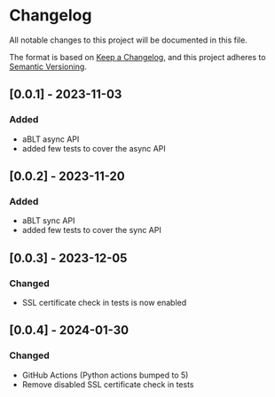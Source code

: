 # Changelog

All notable changes to this project will be documented in this file.

The format is based on [Keep a Changelog](https://keepachangelog.com/en/1.0.0/),
and this project adheres to [Semantic Versioning](https://semver.org/spec/v2.0.0.html).

## [0.0.1] - 2023-11-03

### Added
- aBLT async API
- added few tests to cover the async API

## [0.0.2] - 2023-11-20

### Added
- aBLT sync API
- added few tests to cover the sync API

## [0.0.3] - 2023-12-05

### Changed
- SSL certificate check in tests is now enabled

## [0.0.4] - 2024-01-30

### Changed
- GitHub Actions (Python actions bumped to 5)
- Remove disabled SSL certificate check in tests
